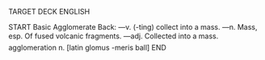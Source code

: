 TARGET DECK
ENGLISH

START
Basic
Agglomerate
Back: —v. (-ting) collect into a mass. —n. Mass, esp. Of fused volcanic fragments. —adj. Collected into a mass.  agglomeration n. [latin glomus -meris ball]
END
